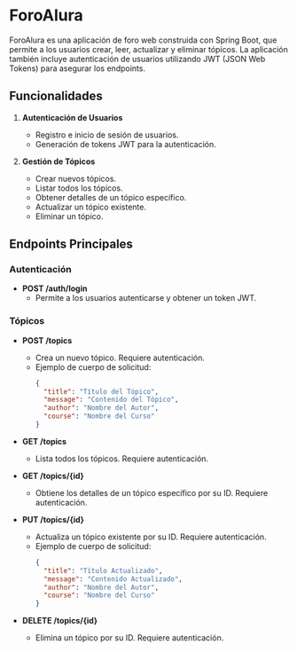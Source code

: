 # ForoAlura

ForoAlura es una aplicación de foro web construida con Spring Boot, que permite a los usuarios crear, leer, actualizar y eliminar tópicos. La aplicación también incluye autenticación de usuarios utilizando JWT (JSON Web Tokens) para asegurar los endpoints.

## Funcionalidades

1. **Autenticación de Usuarios**
   - Registro e inicio de sesión de usuarios.
   - Generación de tokens JWT para la autenticación.

2. **Gestión de Tópicos**
   - Crear nuevos tópicos.
   - Listar todos los tópicos.
   - Obtener detalles de un tópico específico.
   - Actualizar un tópico existente.
   - Eliminar un tópico.

## Endpoints Principales

### Autenticación

- **POST /auth/login**
  - Permite a los usuarios autenticarse y obtener un token JWT.

### Tópicos

- **POST /topics**
  - Crea un nuevo tópico. Requiere autenticación.
  - Ejemplo de cuerpo de solicitud:
    ```json
    {
      "title": "Título del Tópico",
      "message": "Contenido del Tópico",
      "author": "Nombre del Autor",
      "course": "Nombre del Curso"
    }
    ```

- **GET /topics**
  - Lista todos los tópicos. Requiere autenticación.

- **GET /topics/{id}**
  - Obtiene los detalles de un tópico específico por su ID. Requiere autenticación.

- **PUT /topics/{id}**
  - Actualiza un tópico existente por su ID. Requiere autenticación.
  - Ejemplo de cuerpo de solicitud:
    ```json
    {
      "title": "Título Actualizado",
      "message": "Contenido Actualizado",
      "author": "Nombre del Autor",
      "course": "Nombre del Curso"
    }
    ```

- **DELETE /topics/{id}**
  - Elimina un tópico por su ID. Requiere autenticación.
